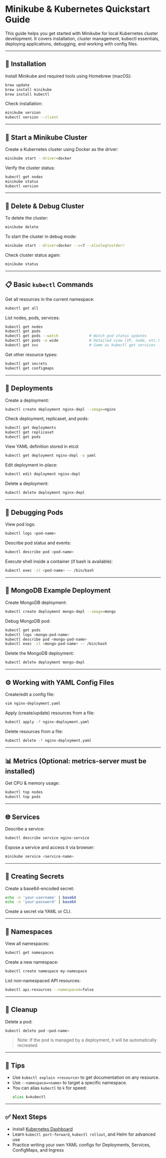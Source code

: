 # Minikube & Kubernetes Quickstart Guide

This guide helps you get started with Minikube for local Kubernetes cluster development. It covers installation, cluster management, kubectl essentials, deploying applications, debugging, and working with config files.

---

## 🧰 Installation

Install Minikube and required tools using Homebrew (macOS):

```bash
brew update
brew install minikube
brew install kubectl
```

Check installation:

```bash
minikube version
kubectl version --client
```

---

## 🚀 Start a Minikube Cluster

Create a Kubernetes cluster using Docker as the driver:

```bash
minikube start --driver=docker
```

Verify the cluster status:

```bash
kubectl get nodes
minikube status
kubectl version
```

---

## 🧹 Delete & Debug Cluster

To delete the cluster:

```bash
minikube delete
```

To start the cluster in debug mode:

```bash
minikube start --driver=docker --v=7 --alsologtostderr
```

Check cluster status again:

```bash
minikube status
```

---

## 📋 Basic `kubectl` Commands

Get all resources in the current namespace:

```bash
kubectl get all
```

List nodes, pods, services:

```bash
kubectl get nodes
kubectl get pods
kubectl get pods --watch              # Watch pod status updates
kubectl get pods -o wide              # Detailed view (IP, node, etc.)
kubectl get svc                       # Same as kubectl get services
```

Get other resource types:

```bash
kubectl get secrets
kubectl get configmaps
```

---

## 🚢 Deployments

Create a deployment:

```bash
kubectl create deployment nginx-depl --image=nginx
```

Check deployment, replicaset, and pods:

```bash
kubectl get deployments
kubectl get replicaset
kubectl get pods
```

View YAML definition stored in etcd:

```bash
kubectl get deployment nginx-depl -o yaml
```

Edit deployment in-place:

```bash
kubectl edit deployment nginx-depl
```

Delete a deployment:

```bash
kubectl delete deployment nginx-depl
```

---

## 🐞 Debugging Pods

View pod logs:

```bash
kubectl logs <pod-name>
```

Describe pod status and events:

```bash
kubectl describe pod <pod-name>
```

Execute shell inside a container (if bash is available):

```bash
kubectl exec -it <pod-name> -- /bin/bash
```

---

## 🍃 MongoDB Example Deployment

Create MongoDB deployment:

```bash
kubectl create deployment mongo-depl --image=mongo
```

Debug MongoDB pod:

```bash
kubectl get pods
kubectl logs <mongo-pod-name>
kubectl describe pod <mongo-pod-name>
kubectl exec -it <mongo-pod-name> -- /bin/bash
```

Delete the MongoDB deployment:

```bash
kubectl delete deployment mongo-depl
```

---

## ⚙️ Working with YAML Config Files

Create/edit a config file:

```bash
vim nginx-deployment.yaml
```

Apply (create/update) resources from a file:

```bash
kubectl apply -f nginx-deployment.yaml
```

Delete resources from a file:

```bash
kubectl delete -f nginx-deployment.yaml
```

---

## 📊 Metrics (Optional: metrics-server must be installed)

Get CPU & memory usage:

```bash
kubectl top nodes
kubectl top pods
```

---

## 🌐 Services

Describe a service:

```bash
kubectl describe service nginx-service
```

Expose a service and access it via browser:

```bash
minikube service <service-name>
```

---

## 🔐 Creating Secrets

Create a base64-encoded secret:

```bash
echo -n 'your-username' | base64
echo -n 'your-password' | base64
```

Create a secret via YAML or CLI.

---

## 🧱 Namespaces

View all namespaces:

```bash
kubectl get namespaces
```

Create a new namespace:

```bash
kubectl create namespace my-namespace
```

List non-namespaced API resources:

```bash
kubectl api-resources --namespaced=false
```

---

## 🧼 Cleanup

Delete a pod:

```bash
kubectl delete pod <pod-name>
```

> Note: If the pod is managed by a deployment, it will be automatically recreated.

---

## 📎 Tips

- Use `kubectl explain <resource>` to get documentation on any resource.
- Use `--namespace=<name>` to target a specific namespace.
- You can alias `kubectl` to `k` for speed:
  ```bash
  alias k=kubectl
  ```

---

## ✅ Next Steps

- Install [Kubernetes Dashboard](https://kubernetes.io/docs/tasks/access-application-cluster/web-ui-dashboard/)
- Learn `kubectl port-forward`, `kubectl rollout`, and Helm for advanced use
- Practice writing your own YAML configs for Deployments, Services, ConfigMaps, and Ingress
